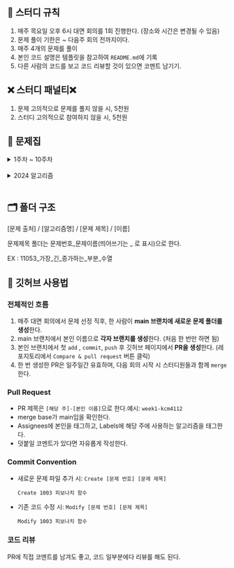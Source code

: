 ## **📃 스터디 규칙**

1. 매주 목요일 오후 6시 대면 회의를 1회 진행한다. (장소와 시간은 변경될 수 있음)
2. 문제 풀이 기한은  ~ 다음주 회의 전까지이다.
3. 매주 4개의 문제를 풀이
4. 본인 코드 설명은 템플릿을 참고하여 `README.md`에 기록
5. 다른 사람의 코드를 보고 코드 리뷰할 것이 있으면 코멘트 남기기.

## **❌ 스터디 패널티❌**

1. 문제 고의적으로 문제를 풀지 않을 시,  5천원
2. 스터디 고의적으로 참여하지 않을 시,  5천원

## **📕 문제집**

<details>
<summary>1주차 ~ 10주차</summary>
<br>
  
||날짜|알고리즘|출처|문제1|문제2|문제3|문제4|
|--|--|--|----|--|--|--|--|
|**1주차**|09.11 ~ 09.14|백트래킹(Backtracking)|백준,프로그래머스 |[가르침](https://www.acmicpc.net/problem/1062)|[좋은수열](https://www.acmicpc.net/problem/2661)|[연산자 끼워넣기(3)](https://www.acmicpc.net/problem/15659)|[교점에 별 만들기](https://school.programmers.co.kr/learn/courses/30/lessons/87377)|
|**2주차**|09.14 ~ 09.21|그래프(Graph)|백준,프로그래머스 |[벽 부수고 이동하기](https://www.acmicpc.net/problem/2206)|[모양 만들기](https://www.acmicpc.net/problem/16932)|[일요일 아침의 데이트](https://www.acmicpc.net/problem/1445)|[네트워크](https://school.programmers.co.kr/learn/courses/30/lessons/43162)|
|**3주차**|09.25 ~ 10.05|다이나믹 프로그래밍(DP)|백준,프로그래머스 |[받아쓰기](https://www.acmicpc.net/problem/20542)|[양팔저울](https://www.acmicpc.net/problem/2629)|[구간 나누기](https://www.acmicpc.net/problem/2228)|[N으로 표현](https://school.programmers.co.kr/learn/courses/30/lessons/42895)|
|**4주차**|10.05 ~ 10.12|구현(Implementation)|백준,프로그래머스 |[모노미노도미노2](https://www.acmicpc.net/problem/20061)|[경사로](https://www.acmicpc.net/problem/14890)|[큐빙](https://www.acmicpc.net/problem/5373)|[메뉴 리뉴얼](https://school.programmers.co.kr/learn/courses/30/lessons/72411)|
|**5주차**|10.12 ~ 10.19|최소 스패닝 트리(MST)|백준,프로그래머스 |[최소 스패닝 트리](https://www.acmicpc.net/problem/1197) | [연애 혁명](https://www.acmicpc.net/problem/27498) | [행성 연결](https://www.acmicpc.net/problem/16398)|[합승 택시 요금](https://school.programmers.co.kr/learn/courses/30/lessons/72413) |
|**6주차**|10.18 ~ 10.26|랜덤 문제|프로그래머스|[이모티콘 할인행사](https://school.programmers.co.kr/learn/courses/30/lessons/150368) |[양궁대회](https://school.programmers.co.kr/learn/courses/30/lessons/92342) |[N-Queen](https://school.programmers.co.kr/learn/courses/30/lessons/12952) |[불량 사용자](https://school.programmers.co.kr/learn/courses/30/lessons/64064) |
|**7주차**|10.27 ~ 11.02|랜덤 문제|프로그래머스|[순위 검색](https://school.programmers.co.kr/learn/courses/30/lessons/72412) |[표현 가능한 이진트리](https://school.programmers.co.kr/learn/courses/30/lessons/150367) |[보석 쇼핑](https://school.programmers.co.kr/learn/courses/30/lessons/67258) |[경주로 건설](https://school.programmers.co.kr/learn/courses/30/lessons/67259) |
|**8주차**|11.02 ~ 11.09|두 포인터(Two Pointer)|백준, 프로그래머스|[세 용액](https://www.acmicpc.net/problem/2473) |[같이 눈사람 만들래?](https://www.acmicpc.net/problem/20366) |[꿈틀꿈틀 호석 애벌레 - 효율성](https://www.acmicpc.net/problem/20181) |[징검다리 건너기](https://school.programmers.co.kr/learn/courses/30/lessons/64062) |
|**9주차**|11.23 ~ 11.30|랜덤 문제|백준,프로그래머스|[크리스마스 트리](https://www.acmicpc.net/problem/1234) |[두 배열의 합](https://www.acmicpc.net/problem/2143) |[자물쇠와 열쇠](https://school.programmers.co.kr/learn/courses/30/lessons/60059) |[파괴되지 않은 건물](https://school.programmers.co.kr/learn/courses/30/lessons/92344) |
|**10주차**|11.30 ~ 12.07|랜덤 문제|백준, 프로그래머스| [저울](https://www.acmicpc.net/problem/2437) | [욕심쟁이 판다](https://www.acmicpc.net/problem/1937) | [셔틀버스](https://school.programmers.co.kr/learn/courses/30/lessons/17678) | [기둥과 보 설치](https://school.programmers.co.kr/learn/courses/30/lessons/60061) |
</details>
<br>    

<details>
<summary> 2024 알고리즘 </summary>
<br>

||날짜|알고리즘|출처|문제1| 문제2                                        |문제3| 문제4                                            |
|--|--|--|----|--|--------------------------------------------|--|------------------------------------------------|
|**1주차**| 01.17 ~ 01.24 | 삼성A형 기출문제 | 백준  | [파이프 옮기기](https://www.acmicpc.net/problem/17070) | [⚾](https://www.acmicpc.net/problem/17281) | [색종이 붙이기](https://www.acmicpc.net/problem/17136) | [배열 돌리기](https://www.acmicpc.net/problem/17406)|
|**2주차**| 01.24 ~ 01.31 | 다이나믹 프로그래밍(DP) | 백준  | [보석 도둑](https://www.acmicpc.net/problem/1202) | [DDR](https://www.acmicpc.net/problem/2342) | [줄 세우기](https://www.acmicpc.net/problem/7570) | [성냥개비](https://www.acmicpc.net/problem/3687) |
|**3주차**| 01.31 ~ 02.07 | solved.ac class 5 | 백준  | [할로윈의 양아치](https://www.acmicpc.net/problem/20303) | [별자리 만들기](https://www.acmicpc.net/problem/4386) | [팰린드롬 분할](https://www.acmicpc.net/problem/1509) | [벽 부수고 이동하기 4](https://www.acmicpc.net/problem/16946) |
</details>
<br>    

## **🗂 폴더 구조**

[문제 출처] / [알고리즘명] / [문제 제목] / [이름]

문제제목 폴더는 문제번호_문제이름(띄어쓰기는 _ 로 표시)으로 한다.

EX : 11053_가장_긴_증가하는_부분_수열

## **🔎 깃허브 사용법**

### **전체적인 흐름**

1. 매주 대면 회의에서 문제 선정 직후, 한 사람이 **main 브랜치에 새로운 문제 폴더를 생성**한다.
2. main 브랜치에서 본인 이름으로 **각자 브랜치를 생성**한다. (처음 한 번만 하면 됨)
3. 본인 브랜치에서 첫 `add` , `commit`, `push` 후 깃허브 페이지에서 **PR을 생성**한다. (레포지토리에서 `Compare & pull request` 버튼 클릭) 
4. 한 번 생성한 PR은 일주일간 유효하며, 다음 회의 시작 시 스터디원들과 함께 `merge`한다.

### **Pull Request**

- PR 제목은 `[해당 주]-[본인 이름]`으로 한다.예시: `week1-kcm4112`
- merge base가 main임을 확인한다.
- Assignees에 본인을 태그하고, Labels에 해당 주에 사용하는 알고리즘을 태그한다.
- 덧붙일 코멘트가 있다면 자유롭게 작성한다.

### **Commit Convention**

- 새로운 문제 파일 추가 시: `Create [문제 번호] [문제 제목]`
    
    `Create 1003 피보나치 함수`
    
- 기존 코드 수정 시: `Modify [문제 번호] [문제 제목]`
    
    `Modify 1003 피보나치 함수`

### **코드 리뷰**

PR에 직접 코멘트를 남겨도 좋고, 코드 일부분에다 리뷰를 해도 된다.
